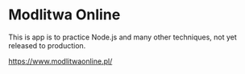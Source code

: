 # Modlitwa Online 

This is app is to practice Node.js and many other techniques, not yet released to production.

https://www.modlitwaonline.pl/